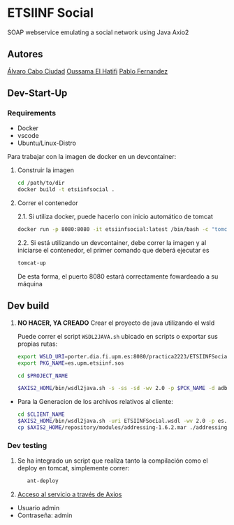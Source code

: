 # ETSIINF Social

SOAP webservice emulating a social network using Java Axio2

## Autores

[Álvaro Cabo Ciudad](https://github.com/alvarocabo)
[Oussama El Hatifi]()
[Pablo Fernandez]()

## Dev-Start-Up

### Requirements

- Docker
- vscode
- Ubuntu/Linux-Distro

Para trabajar con la imagen de docker en un devcontainer:

1. Construir la imagen

   ```bash
   cd /path/to/dir
   docker build -t etsiinfsocial .
   ```

2. Correr el contenedor

   2.1. Si utiliza docker, puede hacerlo con inicio automático de tomcat

   ```bash
   docker run -p 8080:8080 -it etsiinfsocial:latest /bin/bash -c "tomcat-up"
   ```

   2.2. Si está utilizando un devcontainer, debe correr la imagen y al iniciarse el contenedor, el primer comando que deberá ejecutar es

   ```bash
   tomcat-up
   ```

   De esta forma, el puerto 8080 estará correctamente fowardeado a su máquina

## Dev build

1. **NO HACER, YA CREADO** Crear el proyecto de java utilizando el wsld

   Puede correr el script `WSDL2JAVA.sh` ubicado en scripts o exportar sus propias rutas:

   ```bash
   export WSLD_URI=porter.dia.fi.upm.es:8080/practica2223/ETSIINFSocial.wsdl
   export PKG_NAME=es.upm.etsiinf.sos

   cd $PROJECT_NAME

   $AXIS2_HOME/bin/wsdl2java.sh -s -ss -sd -wv 2.0 -p $PCK_NAME -d adb -uri $WSLD_URI
   ```
  - Para la Generacion de los archivos relativos al cliente:

      ``` bash
      cd $CLIENT_NAME
      $AXIS2_HOME/bin/wsdl2java.sh -uri ETSIINFSocial.wsdl -wv 2.0 -p es.upm.etsiinf.sos.ws -d adb 
      cp $AXIS2_HOME/repository/modules/addressing-1.6.2.mar ./addressing.jar
      ```

### Dev testing

1. Se ha integrado un script que realiza tanto la compilación como el deploy en tomcat, simplemente correr:

   ```bash
      ant-deploy
   ```
2. [Acceso al servicio a través de Axios](http://localhost:8080/axis2/services/listServices)

- Usuario admin 
- Contraseña: admin

